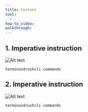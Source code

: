 ```yaml
---
title: Content
tool:
  -
how-to_video:
walkthrough:
---
```

## 1. Imperative instruction

![Alt text](/path/to/img.jpg "Optional title")

`terminusdrushcli commands`

## 2. Imperative instruction

![Alt text](/path/to/img.jpg "Optional title")

`terminusdrushcli commands`
